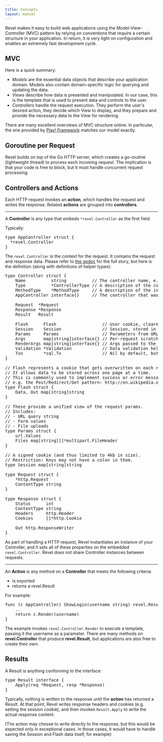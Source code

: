 ```yaml
---
title: Concepts
layout: manual
---
```


Revel makes it easy to build web applications using the Model-View-Controller
(MVC) pattern by relying on conventions that require a certain structure in your
application.  In return, it is very light on configuration and enables an
extremely fast development cycle.

## MVC

Here is a quick summary:

- *Models* are the essential data objects that describe your application domain.
   Models also contain domain-specific logic for querying and updating the data.
- *Views* describe how data is presented and manipulated. In our case, this is
   the template that is used to present data and controls to the user.
- *Controllers* handle the request execution.  They perform the user's desired
   action, they decide which View to display, and they prepare and provide the
   necessary data to the View for rendering.

There are many excellent overviews of MVC structure online.  In particular, the
one provided by [Play! Framework](http://www.playframework.org) matches our model exactly.

## Goroutine per Request

Revel builds on top of the Go HTTP server, which creates a go-routine
(lightweight thread) to process each incoming request.  The implication is that
your code is free to block, but it must handle concurrent request processing.

## Controllers and Actions

Each HTTP request invokes an **action**, which handles the request and writes the
response. Related **actions** are grouped into **controllers**.

***

A **Controller** is any type that embeds `*revel.Controller` as the first field.

Typically:
<pre class="prettyprint lang-go">
type AppController struct {
  *revel.Controller
}
</pre>

The `revel.Controller` is the context for the request.  It contains the request
and response data.  Please refer to [the godoc](../docs/godoc/controller.html#Controller)
for the full story, but here is the definition (along with definitions of helper types):

<pre class="prettyprint lang-go">
type Controller struct {
    Name          string          // The controller name, e.g. "Application"
    Type          *ControllerType // A description of the controller type.
    MethodType    *MethodType     // A description of the invoked action type.
    AppController interface{}     // The controller that was instantiated.

    Request  *Request
    Response *Response
    Result   Result

	Flash      Flash                  // User cookie, cleared after each request.
	Session    Session                // Session, stored in cookie, signed.
	Params     Params                 // Parameters from URL and form (including multipart).
	Args       map[string]interface{} // Per-request scratch space.
	RenderArgs map[string]interface{} // Args passed to the template.
	Validation *Validation            // Data validation helpers
	Txn        *sql.Tx                // Nil by default, but may be used by the app / plugins
}

// Flash represents a cookie that gets overwritten on each request.
// It allows data to be stored across one page at a time.
// This is commonly used to implement success or error messages.
// e.g. the Post/Redirect/Get pattern: http://en.wikipedia.org/wiki/Post/Redirect/Get
type Flash struct {
	Data, Out map[string]string
}

// These provide a unified view of the request params.
// Includes:
// - URL query string
// - Form values
// - File uploads
type Params struct {
	url.Values
	Files map[string][]*multipart.FileHeader
}

// A signed cookie (and thus limited to 4kb in size).
// Restriction: Keys may not have a colon in them.
type Session map[string]string

type Request struct {
	*http.Request
	ContentType string
}

type Response struct {
	Status      int
	ContentType string
	Headers     http.Header
	Cookies     []*http.Cookie

	Out http.ResponseWriter
}
</pre>

As part of handling a HTTP request, Revel instantiates an instance of your
Controller, and it sets all of these properties on the embedded
`revel.Controller`.  Revel does not share Controller instances between requests.

***

An **Action** is any method on a **Controller** that meets the following criteria:
* is exported
* returns a revel.Result

For example:

<pre class="prettyprint lang-go">
func (c AppController) ShowLogin(username string) revel.Result {
	..
	return c.Render(username)
}
</pre>

The example invokes `revel.Controller.Render` to execute a template, passing it the
username as a parameter.  There are many methods on **revel.Controller** that
produce **revel.Result**, but applications are also free to create their own.

## Results

A Result is anything conforming to the interface:
<pre class="prettyprint lang-go">
type Result interface {
	Apply(req *Request, resp *Response)
}
</pre>

Typically, nothing is written to the response until the **action** has returned
a Result.  At that point, Revel writes response headers and cookies
(e.g. setting the session cookie), and then invokes `Result.Apply` to write the
actual response content.

(The action may choose to write directly to the response, but this would be
expected only in exceptional cases.  In those cases, it would have to handle
saving the Session and Flash data itself, for example)
